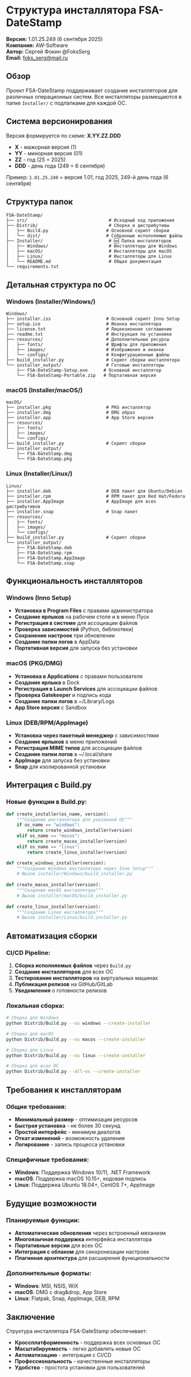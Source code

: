 # Структура инсталлятора FSA-DateStamp

**Версия:** 1.01.25.249 (6 сентября 2025)  
**Компания:** AW-Software  
**Автор:** Сергей Фокин @FoksSerg  
**Email:** foks_serg@mail.ru

## Обзор
Проект FSA-DateStamp поддерживает создание инсталляторов для различных операционных систем. Все инсталляторы размещаются в папке `Installer/` с подпапками для каждой ОС.

## Система версионирования

Версия формируется по схеме: **X.YY.ZZ.DDD**
- **X** - мажорная версия (1)
- **YY** - минорная версия (01) 
- **ZZ** - год (25 = 2025)
- **DDD** - день года (249 = 6 сентября)

Пример: `1.01.25.249` = версия 1.01, год 2025, 249-й день года (6 сентября)

## Структура папок

```
FSA-DateStamp/
├── src/                               # Исходный код приложения
├── Distrib/                           # Сборка и дистрибутивы
│   ├── Build.py                      # Основной скрипт сборки
│   └── dist/                         # Собранные исполняемые файлы
├── Installer/                         # 🆕 Папка инсталляторов
│   ├── Windows/                       # Инсталляторы для Windows
│   ├── macOS/                         # Инсталляторы для macOS
│   ├── Linux/                         # Инсталляторы для Linux
│   └── README.md                      # Общая документация
└── requirements.txt
```

## Детальная структура по ОС

### Windows (Installer/Windows/)
```
Windows/
├── installer.iss                     # Основной скрипт Inno Setup
├── setup.ico                         # Иконка инсталлятора
├── license.txt                       # Лицензионное соглашение
├── readme.txt                        # Инструкция по установке
├── resources/                        # Дополнительные ресурсы
│   ├── fonts/                        # Шрифты для приложения
│   ├── images/                       # Изображения и иконки
│   └── configs/                      # Конфигурационные файлы
├── build_installer.py                # Скрипт сборки инсталлятора
└── installer_output/                 # Готовые инсталляторы
    ├── FSA-DateStamp-Setup.exe      # Основной инсталлятор
    └── FSA-DateStamp-Portable.zip   # Портативная версия
```

### macOS (Installer/macOS/)
```
macOS/
├── installer.pkg                     # PKG инсталлятор
├── installer.dmg                     # DMG образ
├── installer.app                     # App Store версия
├── resources/
│   ├── fonts/
│   ├── images/
│   └── configs/
├── build_installer.py                # Скрипт сборки
└── installer_output/
    ├── FSA-DateStamp.dmg
    └── FSA-DateStamp.pkg
```

### Linux (Installer/Linux/)
```
Linux/
├── installer.deb                     # DEB пакет для Ubuntu/Debian
├── installer.rpm                     # RPM пакет для Red Hat/Fedora
├── installer.AppImage                # AppImage для всех дистрибутивов
├── installer.snap                    # Snap пакет
├── resources/
│   ├── fonts/
│   ├── images/
│   └── configs/
├── build_installer.py                # Скрипт сборки
└── installer_output/
    ├── FSA-DateStamp.deb
    ├── FSA-DateStamp.rpm
    ├── FSA-DateStamp.AppImage
    └── FSA-DateStamp.snap
```

## Функциональность инсталляторов

### Windows (Inno Setup)
- **Установка в Program Files** с правами администратора
- **Создание ярлыков** на рабочем столе и в меню Пуск
- **Регистрация в системе** для ассоциации файлов
- **Проверка зависимостей** (Python, библиотеки)
- **Сохранение настроек** при обновлении
- **Создание папки логов** в AppData
- **Портативная версия** для запуска без установки

### macOS (PKG/DMG)
- **Установка в Applications** с правами пользователя
- **Создание ярлыка** в Dock
- **Регистрация в Launch Services** для ассоциации файлов
- **Проверка Gatekeeper** и подпись кода
- **Создание папки логов** в ~/Library/Logs
- **App Store версия** с Sandbox

### Linux (DEB/RPM/AppImage)
- **Установка через пакетный менеджер** с зависимостями
- **Создание ярлыков** в меню приложений
- **Регистрация MIME типов** для ассоциации файлов
- **Создание папки логов** в ~/.local/share
- **AppImage** для запуска без установки
- **Snap** для изолированной установки

## Интеграция с Build.py

### Новые функции в Build.py:
```python
def create_installer(os_name, version):
    """Создание инсталлятора для указанной ОС"""
    if os_name == "windows":
        return create_windows_installer(version)
    elif os_name == "macos":
        return create_macos_installer(version)
    elif os_name == "linux":
        return create_linux_installer(version)

def create_windows_installer(version):
    """Создание Windows инсталлятора через Inno Setup"""
    # Вызов installer/Windows/build_installer.py
    
def create_macos_installer(version):
    """Создание macOS инсталлятора"""
    # Вызов installer/macOS/build_installer.py
    
def create_linux_installer(version):
    """Создание Linux инсталлятора"""
    # Вызов installer/Linux/build_installer.py
```

## Автоматизация сборки

### CI/CD Pipeline:
1. **Сборка исполняемых файлов** через `Build.py`
2. **Создание инсталляторов** для всех ОС
3. **Тестирование инсталляторов** на виртуальных машинах
4. **Публикация релизов** на GitHub/GitLab
5. **Уведомления** о готовности релизов

### Локальная сборка:
```bash
# Сборка для Windows
python Distrib/Build.py --os windows --create-installer

# Сборка для macOS
python Distrib/Build.py --os macos --create-installer

# Сборка для Linux
python Distrib/Build.py --os linux --create-installer

# Сборка для всех ОС
python Distrib/Build.py --all-os --create-installer
```

## Требования к инсталляторам

### Общие требования:
- **Минимальный размер** - оптимизация ресурсов
- **Быстрая установка** - не более 30 секунд
- **Простой интерфейс** - минимум диалогов
- **Откат изменений** - возможность удаления
- **Логирование** - запись процесса установки

### Специфичные требования:
- **Windows**: Поддержка Windows 10/11, .NET Framework
- **macOS**: Поддержка macOS 10.15+, кодовая подпись
- **Linux**: Поддержка Ubuntu 18.04+, CentOS 7+, AppImage

## Будущие возможности

### Планируемые функции:
- **Автоматические обновления** через встроенный механизм
- **Многоязычная поддержка** интерфейса инсталлятора
- **Портативные версии** для всех ОС
- **Интеграция с облаком** для синхронизации настроек
- **Плагинная архитектура** для расширения функциональности

### Дополнительные форматы:
- **Windows**: MSI, NSIS, WiX
- **macOS**: DMG с drag&drop, App Store
- **Linux**: Flatpak, Snap, AppImage, DEB, RPM

## Заключение

Структура инсталлятора FSA-DateStamp обеспечивает:
- **Кроссплатформенность** - поддержка всех основных ОС
- **Масштабируемость** - легко добавлять новые ОС
- **Автоматизацию** - интеграция с CI/CD
- **Профессиональность** - качественные инсталляторы
- **Удобство** - простота установки для пользователей
